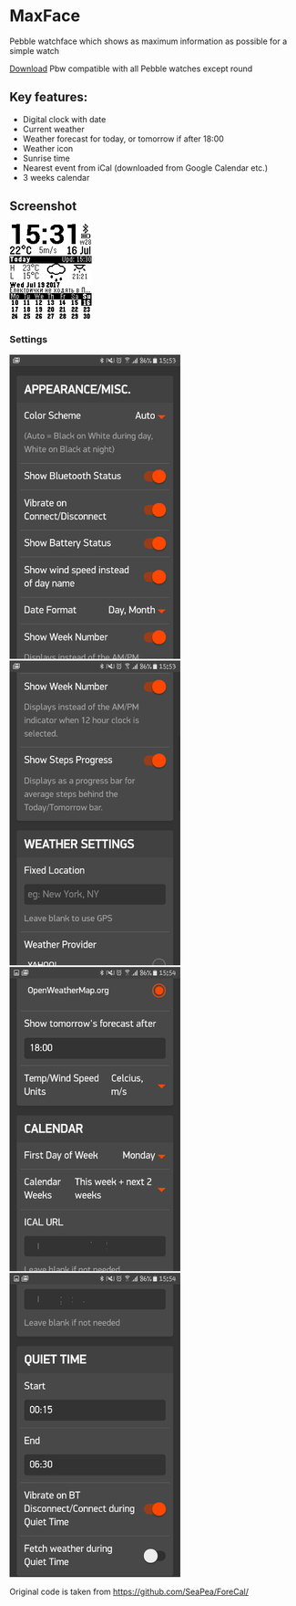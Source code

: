 # MaxFace
Pebble watchface which shows as maximum information as possible for a simple watch

[Download](/MaxFace.pbw?raw=true) Pbw compatible with all Pebble watches except round

## Key features:
* Digital clock with date
* Current weather
* Weather forecast for today, or tomorrow if after 18:00
* Weather icon
* Sunrise time
* Nearest event from iCal (downloaded from Google Calendar etc.)
* 3 weeks calendar

## Screenshot
![Alt Screenshot](/screenshot.png?raw=true "Screenshot")

### Settings
<img width="300" alt="Settings 1" src="Settings1.png?raw=true">
<img width="300" alt="Settings 2" src="Settings2.png?raw=true">
<img width="300" alt="Settings 3" src="Settings3.png?raw=true">
<img width="300" alt="Settings 4" src="Settings4.png?raw=true">

Original code is taken from https://github.com/SeaPea/ForeCal/

